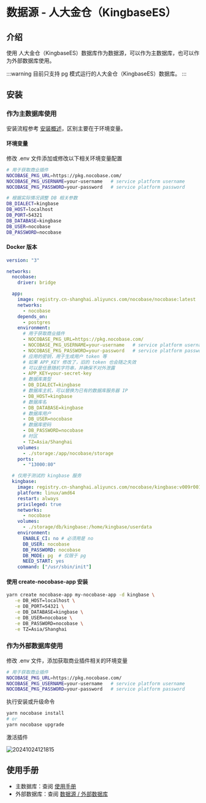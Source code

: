 # 数据源 - 人大金仓（KingbaseES）

<PluginInfo licenseBundled="true" name="data-source-kingbase"></PluginInfo>

## 介绍

使用 人大金仓（KingbaseES）数据库作为数据源，可以作为主数据库，也可以作为外部数据库使用。

:::warning
目前只支持 pg 模式运行的人大金仓（KingbaseES）数据库。
:::

## 安装

### 作为主数据库使用

安装流程参考 [安装概述](/welcome/getting-started/installation)，区别主要在于环境变量。

#### 环境变量

修改 .env 文件添加或修改以下相关环境变量配置

```bash
# 用于获取商业插件
NOCOBASE_PKG_URL=https://pkg.nocobase.com/
NOCOBASE_PKG_USERNAME=your-username   # service platform username
NOCOBASE_PKG_PASSWORD=your-password   # service platform password

# 根据实际情况调整 DB 相关参数
DB_DIALECT=kingbase
DB_HOST=localhost
DB_PORT=54321
DB_DATABASE=kingbase
DB_USER=nocobase
DB_PASSWORD=nocobase
```

#### Docker 版本

```yml
version: "3"

networks:
  nocobase:
    driver: bridge

  app:
    image: registry.cn-shanghai.aliyuncs.com/nocobase/nocobase:latest
    networks:
      - nocobase
    depends_on:
      - postgres
    environment:
      # 用于获取商业插件
      - NOCOBASE_PKG_URL=https://pkg.nocobase.com/
      - NOCOBASE_PKG_USERNAME=your-username   # service platform username
      - NOCOBASE_PKG_PASSWORD=your-password   # service platform password
      # 应用的密钥，用于生成用户 token 等
      # 如果 APP_KEY 修改了，旧的 token 也会随之失效
      # 可以是任意随机字符串，并确保不对外泄露
      - APP_KEY=your-secret-key
      # 数据库类型
      - DB_DIALECT=kingbase
      # 数据库主机，可以替换为已有的数据库服务器 IP
      - DB_HOST=kingbase
      # 数据库名
      - DB_DATABASE=kingbase
      # 数据库用户
      - DB_USER=nocobase
      # 数据库密码
      - DB_PASSWORD=nocobase
      # 时区
      - TZ=Asia/Shanghai
    volumes:
      - ./storage:/app/nocobase/storage
    ports:
      - "13000:80"

  # 仅用于测试的 kingbase 服务
  kingbase:
    image: registry.cn-shanghai.aliyuncs.com/nocobase/kingbase:v009r001c001b0030_single_x86
    platform: linux/amd64
    restart: always
    privileged: true
    networks:
      - nocobase
    volumes:
      - ./storage/db/kingbase:/home/kingbase/userdata
    environment:
      ENABLE_CI: no # 必须用是 no
      DB_USER: nocobase
      DB_PASSWORD: nocobase
      DB_MODE: pg  # 仅限于 pg
      NEED_START: yes
    command: ["/usr/sbin/init"]
```

#### 使用 create-nocobase-app 安装

```bash
yarn create nocobase-app my-nocobase-app -d kingbase \
   -e DB_HOST=localhost \
   -e DB_PORT=54321 \
   -e DB_DATABASE=kingbase \
   -e DB_USER=nocobase \
   -e DB_PASSWORD=nocobase \
   -e TZ=Asia/Shanghai
```

### 作为外部数据库使用

修改 .env 文件，添加获取商业插件相关的环境变量

```bash
# 用于获取商业插件
NOCOBASE_PKG_URL=https://pkg.nocobase.com/
NOCOBASE_PKG_USERNAME=your-username   # service platform username
NOCOBASE_PKG_PASSWORD=your-password   # service platform password
```

执行安装或升级命令

```bash
yarn nocobase install
# or
yarn nocobase upgrade
```

激活插件

![20241024121815](https://static-docs.nocobase.com/20241024121815.png)

## 使用手册

- 主数据库：查阅 [使用手册](/handbook)
- 外部数据库：查阅 [数据源 / 外部数据库](/handbook/data-source-manager/external-database) 